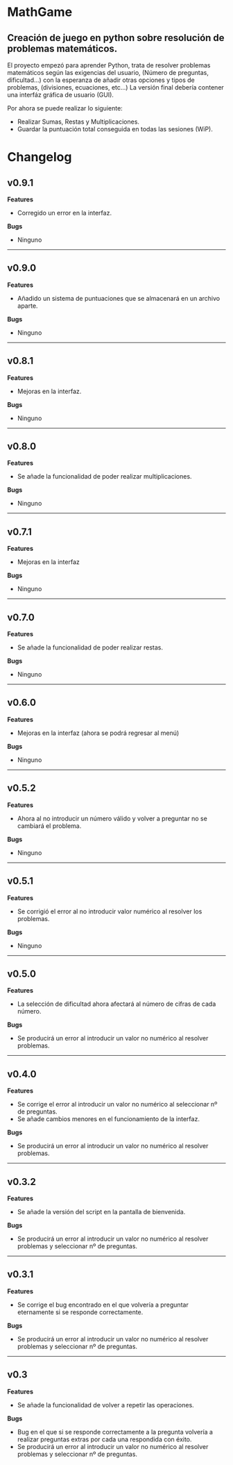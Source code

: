 # MathGame

<h2>Creación de juego en python sobre resolución de problemas matemáticos.</h2>
El proyecto empezó para aprender Python, trata de resolver problemas matemáticos según las exigencias del usuario, (Número de preguntas, dificultad...) con la esperanza de añadir otras opciones y tipos de problemas, (divisiones, ecuaciones, etc...) La versión final debería contener una interfáz gráfica de usuario (GUI).

Por ahora se puede realizar lo siguiente:

- Realizar Sumas, Restas y Multiplicaciones.
- Guardar la puntuación total conseguida en todas las sesiones (WiP).

# Changelog

<h2>v0.9.1</h2>

<b>Features</b>

- Corregido un error en la interfaz.

<b>Bugs</b>

- Ninguno

<hr>

<h2>v0.9.0</h2>

<b>Features</b>

- Añadido un sistema de puntuaciones que se almacenará en un archivo aparte.

<b>Bugs</b>

- Ninguno

<hr>

<h2>v0.8.1</h2>

<b>Features</b>

- Mejoras en la interfaz.

<b>Bugs</b>

- Ninguno

<hr>

<h2>v0.8.0</h2>

<b>Features</b>

- Se añade la funcionalidad de poder realizar multiplicaciones.

<b>Bugs</b>

- Ninguno

<hr>

<h2>v0.7.1</h2>

<b>Features</b>

- Mejoras en la interfaz

<b>Bugs</b>

- Ninguno

<hr>

<h2>v0.7.0</h2>

<b>Features</b>

- Se añade la funcionalidad de poder realizar restas.

<b>Bugs</b>

- Ninguno

<hr>

<h2>v0.6.0</h2>

<b>Features</b>

- Mejoras en la interfaz (ahora se podrá regresar al menú)

<b>Bugs</b>

- Ninguno

<hr>

<h2>v0.5.2</h2>

<b>Features</b>

- Ahora al no introducir un número válido y volver a preguntar no se cambiará el problema.

<b>Bugs</b>

- Ninguno

<hr>

<h2>v0.5.1</h2>

<b>Features</b>

- Se corrigió el error al no introducir valor numérico al resolver los problemas.

<b>Bugs</b>

- Ninguno

<hr>

<h2>v0.5.0</h2>

<b>Features</b>

- La selección de dificultad ahora afectará al número de cifras de cada número.

<b>Bugs</b>

- Se producirá un error al introducir un valor no numérico al resolver problemas.

<hr>

<h2>v0.4.0</h2>

<b>Features</b>

- Se corrige el error al introducir un valor no numérico al seleccionar nº de preguntas.
- Se añade cambios menores en el funcionamiento de la interfaz.

<b>Bugs</b>

- Se producirá un error al introducir un valor no numérico al resolver problemas.

<hr>

<h2>v0.3.2</h2>

<b>Features</b>

- Se añade la versión del script en la pantalla de bienvenida.

<b>Bugs</b>

- Se producirá un error al introducir un valor no numérico al resolver problemas y seleccionar nº de preguntas.

<hr>

<h2>v0.3.1</h2>

<b>Features</b>

- Se corrige el bug encontrado en el que volvería a preguntar eternamente si se responde correctamente.

<b>Bugs</b>

- Se producirá un error al introducir un valor no numérico al resolver problemas y seleccionar nº de preguntas.

<hr>

<h2>v0.3</h2>

<b>Features</b>

- Se añade la funcionalidad de volver a repetir las operaciones.

<b>Bugs</b>

- Bug en el que si se responde correctamente a la pregunta volvería a realizar preguntas extras por cada una respondida con éxito.
- Se producirá un error al introducir un valor no numérico al resolver problemas y seleccionar nº de preguntas.
